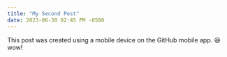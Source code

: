 ```yaml
---
title: "My Second Post"
date: 2023-06-30 02:45 PM -0500
---
```


This post was created using a mobile device on the GitHub mobile app. 😆 wow!
